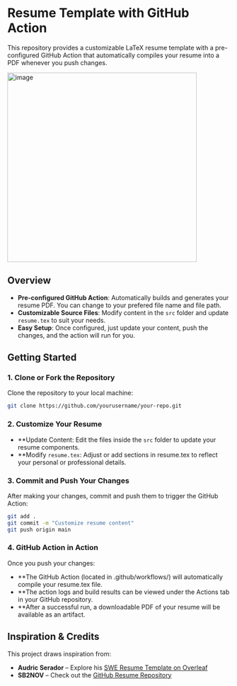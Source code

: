# Resume Template with GitHub Action

This repository provides a customizable LaTeX resume template with a pre-configured GitHub Action that automatically compiles your resume into a PDF whenever you push changes.

<img width="428" alt="image" src="https://github.com/user-attachments/assets/429f0c3e-949f-4837-bdb5-c6a818396401" />

## Overview

- **Pre-configured GitHub Action**: Automatically builds and generates your resume PDF. You can change to your prefered file name and file path.
- **Customizable Source Files**: Modify content in the `src` folder and update `resume.tex` to suit your needs.
- **Easy Setup**: Once configured, just update your content, push the changes, and the action will run for you.

## Getting Started

### 1. Clone or Fork the Repository

Clone the repository to your local machine:

```bash
git clone https://github.com/yourusername/your-repo.git
```

### 2. Customize Your Resume
- **Update Content: Edit the files inside the `src` folder to update your resume components.
- **Modify `resume.tex`: Adjust or add sections in resume.tex to reflect your personal or professional details.

### 3. Commit and Push Your Changes
After making your changes, commit and push them to trigger the GitHub Action:

```bash
git add .
git commit -m "Customize resume content"
git push origin main
```

### 4. GitHub Action in Action

Once you push your changes:

- **The GitHub Action (located in .github/workflows/) will automatically compile your resume.tex file.
- **The action logs and build results can be viewed under the Actions tab in your GitHub repository.
- **After a successful run, a downloadable PDF of your resume will be available as an artifact.

## Inspiration & Credits

This project draws inspiration from:

- **Audric Serador** – Explore his [SWE Resume Template on Overleaf](https://www.overleaf.com/latex/templates/swe-resume-template/bznbzdprjfyy)
- **SB2NOV** – Check out the [GitHub Resume Repository](https://github.com/sb2nov/resume)

